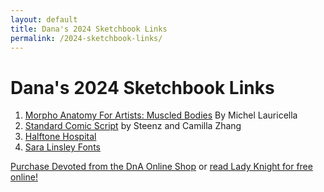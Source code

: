 ```yaml
---
layout: default
title: Dana's 2024 Sketchbook Links
permalink: /2024-sketchbook-links/
---
```

# Dana's 2024 Sketchbook Links

<ol>
  <li><a href="https://bookshop.org/p/books/morpho-muscled-bodies-anatomy-for-artists-michel-lauricella">Morpho Anatomy For Artists: Muscled Bodies</a> By Michel Lauricella</li>
  <li><a href="https://www.oheysteenz.com/scs-template">Standard Comic Script</a> by Steenz and Camilla Zhang</li>
  <li><a href="https://halftonehospital.com/">Halftone Hospital</a></li>
  <li><a href="https://ko-fi.com/salinsley">Sara Linsley Fonts</a></li>
</ol>

[Purchase Devoted from the DnA Online Shop](https://dna-artists.square.site/product/devoted/67?cp=true&sa=false&sbp=false&q=false&category_id=Q4C7F42G6IA4EBQ76MS5QLMD) or [read Lady Knight for free online!](https://ladyknightcomic.tumblr.com/)
